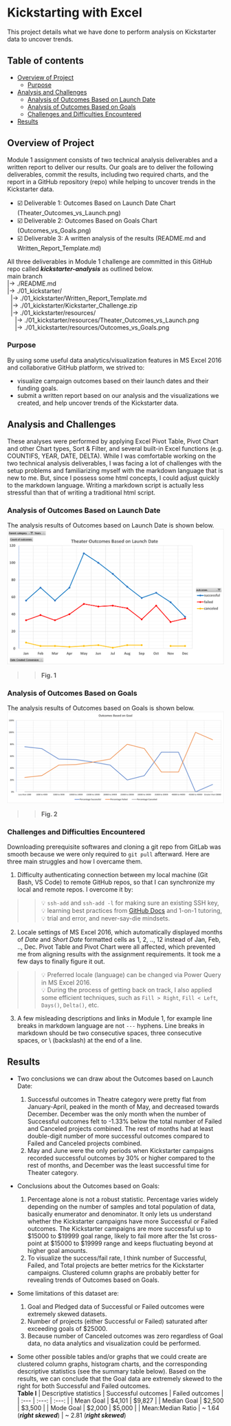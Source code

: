# Kickstarting with Excel
This project details what we have done to perform analysis on Kickstarter data to uncover trends.

## Table of contents
- [Overview of Project](#overview-of-project)
  - [Purpose](#purpose)
- [Analysis and Challenges](#analysis-and-challenges)
  - [Analysis of Outcomes Based on Launch Date](#analysis-of-outcomes-based-on-launch-date)
  - [Analysis of Outcomes Based on Goals](#analysis-of-outcomes-based-on-goals)
  - [Challenges and Difficulties Encountered](#challenges-and-difficulties-encountered)
- [Results](#results)

## Overview of Project
Module 1 assignment consists of two technical analysis deliverables and a written report to deliver our results. Our goals are to deliver the following deliverables, commit the results, including two required charts, and the report in a GitHub repository (repo) while helping to uncover trends in the Kickstarter data.
- ☑️ Deliverable 1: Outcomes Based on Launch Date Chart (Theater_Outcomes_vs_Launch.png)
- ☑️ Deliverable 2: Outcomes Based on Goals Chart (Outcomes_vs_Goals.png)
- ☑️ Deliverable 3: A written analysis of the results (README.md and Written_Report_Template.md)

All three deliverables in Module 1 challenge are committed in this GitHub repo called ***kickstarter-analysis*** as outlined below.  
main branch  
|&rarr; ./README.md  
|&rarr; ./01_kickstarter/  
  &nbsp; |&rarr; ./01_kickstarter/Written_Report_Template.md    
  &nbsp; |&rarr; ./01_kickstarter/Kickstarter_Challenge.zip  
  &nbsp; |&rarr; ./01_kickstarter/resources/  
    &emsp; |&rarr; ./01_kickstarter/resources/Theater_Outcomes_vs_Launch.png  
    &emsp; |&rarr; ./01_kickstarter/resources/Outcomes_vs_Goals.png  

### Purpose
By using some useful data analytics/visualization features in MS Excel 2016 and collaborative GitHub platform, we strived to:
- visualize campaign outcomes based on their launch dates and their funding goals.
- submit a written report based on our analysis and the visualizations we created, and help uncover trends of the Kickstarter data.

## Analysis and Challenges
These analyses were performed by applying Excel Pivot Table, Pivot Chart and other Chart types, Sort & Filter, and several built-in Excel functions (e.g. COUNTIFS, YEAR, DATE, DELTA). While I was comfortable working on the two technical analysis deliverables, I was facing a lot of challenges with the setup problems and familiarizing myself with the markdown language that is new to me. But, since I possess some html concepts, I could adjust quickly to the markdown language. Writing a markdown script is actually less stressful than that of writing a traditional html script.

### Analysis of Outcomes Based on Launch Date
The analysis results of Outcomes based on Launch Date is shown below.
![Outcomes Based on Launch Date Chart](./01_kickstarter/resources/Theater_Outcomes_vs_Launch.png)
>> **Fig. 1**

### Analysis of Outcomes Based on Goals
The analysis results of Outcomes based on Goals is shown below.
![Outcomes Based on Goals Chart](./01_kickstarter/resources/Outcomes_vs_Goals.png)
>> **Fig. 2**

### Challenges and Difficulties Encountered
Downloading prerequisite softwares and cloning a git repo from GitLab was smooth because we were only required to `git pull` afterward. Here are three main struggles and how I overcame them.
1. Difficulty authenticating connection between my local machine (Git Bash, VS Code) to remote GitHub repos, so that I can synchronize my local and remote repos. I overcome it by:
>>💡 `ssh-add` and `ssh-add -l` for making sure an existing SSH key,\
>>💡 learning best practices from [GitHub Docs](https://docs.github.com/en) and 1-on-1 tutoring,\
>>💡 trial and error, and never-say-die mindsets.
2. Locale settings of MS Excel 2016, which automatically displayed months of _Date_ and _Short Date_ formatted cells as 1, 2, .., 12 instead of Jan, Feb, .., Dec. Pivot Table and Pivot Chart were all affected, which prevented me from aligning results with the assignment requirements. It took me a few days to finally figure it out.
>>💡 Preferred locale (language) can be changed via Power Query in MS Excel 2016.\
>>💡 During the process of getting back on track, I also applied some efficient techniques, such as `Fill > Right`, `Fill < Left`, `Days()`, `Delta()`, etc.
3. A few misleading descriptions and links in Module 1, for example line breaks in markdown language are not `---` hyphens. Line breaks in markdown should be two consecutive spaces, three consecutive spaces, or \\ (backslash) at the end of a line.

## Results
- Two conclusions we can draw about the Outcomes based on Launch Date:
  1. Successful outcomes in Theatre category were pretty flat from January-April, peaked in the month of May, and decreased towards December. December was the only month when the number of Successful outcomes felt to -1.33% below the total number of Failed and Canceled projects combined. The rest of months had at least double-digit number of more successful outcomes compared to Failed and Canceled projects combined.
  2. May and June were the only periods when Kickstarter campaigns recorded successful outcomes by 30% or higher compared to the rest of months, and December was the least successful time for Theater category.

- Conclusions about the Outcomes based on Goals:
  1. Percentage alone is not a robust statistic. Percentage varies widely depending on the number of samples and total population of data, basically enumerator and denominator. It only lets us understand whether the Kickstarter campaigns have more Successful or Failed outcomes. The Kickstarter campaigns are more successful up to $15000 to $19999 goal range, likely to fail more after the 1st cross-point at $15000 to $19999 range and keeps fluctuating beyond at higher goal amounts.
  2. To visualize the success/fail rate, I think number of Successful, Failed, and Total projects are better metrics for the Kickstarter campaigns. Clustered column graphs are probably better for revealing trends of Outcomes based on Goals.

- Some limitations of this dataset are:
  1. Goal and Pledged data of Successful or Failed outcomes were extremely skewed datasets.
  2. Number of projects (either Successful or Failed) saturated after exceeding goals of $25000.
  3. Because number of Canceled outcomes was zero regardless of Goal data, no data analytics and visualization could be performed.
  
- Some other possible tables and/or graphs that we could create are clustered column graphs, histogram charts, and the corresponding descriptive statistics (see the summary table below). Based on the results, we can conclude that the Goal data are extremely skewed to the right for both Successful and Failed outcomes.  
**Table I**
  | Descriptive statistics | Successful outcomes | Failed outcomes |
  | :---                   | :---:               | :---:           |
  | Mean Goal              | $4,101              | $9,827          |
  | Median Goal            | $2,500              | $3,500          |
  | Mode Goal              | $2,000              | $5,000          |
  | Mean:Median Ratio      | ~ 1.64 (***right skewed***) | ~ 2.81 (***right skewed***)
